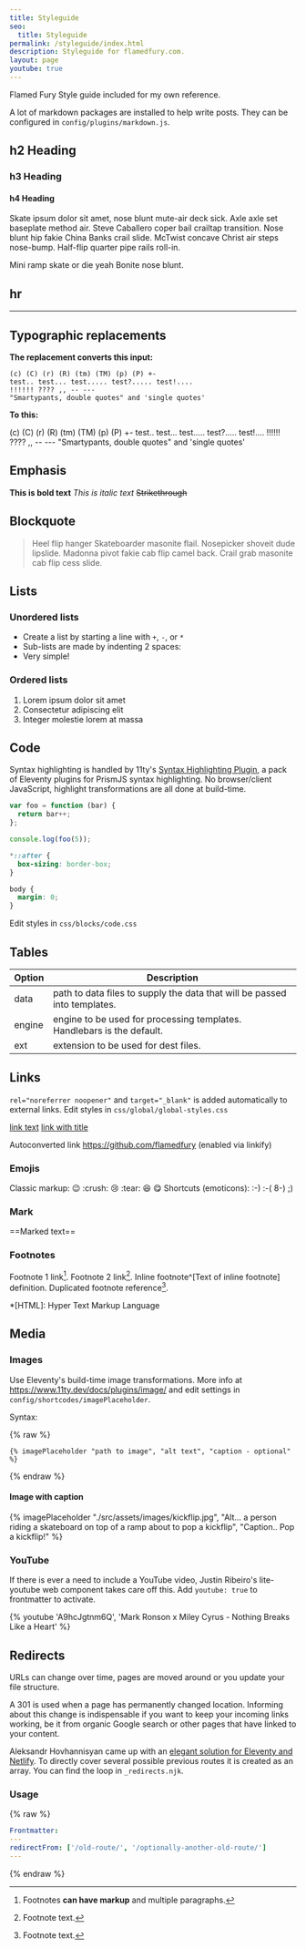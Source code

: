 ```yaml
---
title: Styleguide
seo:
  title: Styleguide
permalink: /styleguide/index.html
description: Styleguide for flamedfury.com.
layout: page
youtube: true
---
```


Flamed Fury Style guide included for my own reference.

A lot of markdown packages are installed to help write posts. They can be configured in `config/plugins/markdown.js`.

## h2 Heading

### h3 Heading

#### h4 Heading

Skate ipsum dolor sit amet, nose blunt mute-air deck sick. Axle axle set baseplate method air. Steve Caballero coper bail crailtap transition. Nose blunt hip fakie China Banks crail slide. McTwist concave Christ air steps nose-bump. Half-flip quarter pipe rails roll-in.

Mini ramp skate or die yeah Bonite nose blunt.

## hr

---

## Typographic replacements

**The replacement converts this input:**

```
(c) (C) (r) (R) (tm) (TM) (p) (P) +-
test.. test... test..... test?..... test!....
!!!!!! ???? ,, -- ---
"Smartypants, double quotes" and 'single quotes'
```

**To this:**

(c) (C) (r) (R) (tm) (TM) (p) (P) +-
test.. test... test..... test?..... test!....
!!!!!! ???? ,, -- ---
"Smartypants, double quotes" and 'single quotes'

## Emphasis

**This is bold text**
_This is italic text_
~~Strikethrough~~

## Blockquote

> Heel flip hanger Skateboarder masonite flail. Nosepicker shoveit dude lipslide. Madonna pivot fakie cab flip camel back. Crail grab masonite cab flip cess slide.

## Lists

### Unordered lists

- Create a list by starting a line with `+`, `-`, or `*`
- Sub-lists are made by indenting 2 spaces:
- Very simple!

### Ordered lists

1. Lorem ipsum dolor sit amet
2. Consectetur adipiscing elit
3. Integer molestie lorem at massa

## Code

Syntax highlighting is handled by 11ty's [Syntax Highlighting Plugin](https://www.11ty.dev/docs/plugins/syntaxhighlight/), a pack of Eleventy plugins for PrismJS syntax highlighting. No browser/client JavaScript, highlight transformations are all done at build-time.

```js
var foo = function (bar) {
  return bar++;
};

console.log(foo(5));
```

```css
*::after {
  box-sizing: border-box;
}

body {
  margin: 0;
}
```

Edit styles in `css/blocks/code.css`

## Tables

| Option | Description                                                               |
| ------ | ------------------------------------------------------------------------- |
| data   | path to data files to supply the data that will be passed into templates. |
| engine | engine to be used for processing templates. Handlebars is the default.    |
| ext    | extension to be used for dest files.                                      |

## Links

`rel="noreferrer noopener"` and `target="_blank"` is added automatically to external links. Edit styles in `css/global/global-styles.css`

[link text](https://github.com/flamedfury)
[link with title](https://github.com/flamedfury 'title text!')

Autoconverted link https://github.com/flamedfury (enabled via linkify)

### Emojis

Classic markup: :wink: :crush: :cry: :tear: :laughing: :yum:
Shortcuts (emoticons): :-) :-( 8-) ;)

### Mark

==Marked text==

### Footnotes

Footnote 1 link[^first].
Footnote 2 link[^second].
Inline footnote^[Text of inline footnote] definition.
Duplicated footnote reference[^second].

[^first]:
    Footnotes **can have markup**
    and multiple paragraphs.

[^second]: Footnote text.

\*[HTML]: Hyper Text Markup Language

## Media

### Images

Use Eleventy's build-time image transformations. More info at https://www.11ty.dev/docs/plugins/image/ and edit settings in `config/shortcodes/imagePlaceholder`.

Syntax:

{% raw %}

```
{% imagePlaceholder "path to image", "alt text", "caption - optional" %}
```

{% endraw %}

#### Image with caption

{% imagePlaceholder "./src/assets/images/kickflip.jpg", "Alt... a person riding a skateboard on top of a ramp about to pop a kickflip", "Caption.. Pop a kickflip!" %}


### YouTube

If there is ever a need to include a YouTube video, Justin Ribeiro's lite-youtube web component takes care off this. Add `youtube: true` to frontmatter to activate.

{% youtube 'A9hcJgtnm6Q', 'Mark Ronson x Miley Cyrus - Nothing Breaks Like a Heart' %}

## Redirects

URLs can change over time, pages are moved around or you update your file structure.

A 301 is used when a page has permanently changed location.
Informing about this change is indispensable if you want to keep your incoming links working, be it from organic Google search or other pages that have linked to your content.

Aleksandr Hovhannisyan came up with an [elegant solution for Eleventy and Netlify](https://www.aleksandrhovhannisyan.com/blog/eleventy-netlify-redirects/). To directly cover several possible previous routes it is created as an array. You can find the loop in `_redirects.njk`.

### Usage

{% raw %}

```yaml
Frontmatter:
---
redirectFrom: ['/old-route/', '/optionally-another-old-route/']
---
```
{% endraw %}
